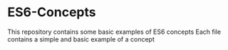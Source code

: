 # ES6-Concepts
This repository contains some basic examples of ES6 concepts
Each file contains a simple and basic example of a concept
